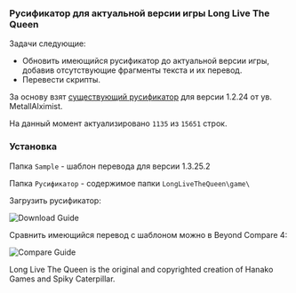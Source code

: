 ### Русификатор для актуальной версии игры Long Live The Queen

Задачи следующие:
+ Обновить имеющийся русификатор до актуальной версии игры, добавив отсутствующие фрагменты текста и их перевод.
+ Перевести скрипты.

За основу взят [существующий русификатор](https://forum.zoneofgames.ru/topic/30271-long-live-the-queen) для версии 1.2.24 от ув. MetallAlximist.

На данный момент актуализировано `1135` из `15651` строк.

### Установка

Папка `Sample` - шаблон перевода для версии 1.3.25.2

Папка `Русификатор` - содержимое папки `LongLiveTheQueen\game\`

Загрузить русификатор:

![Download Guide](https://i.imgur.com/2PbXUSI.png)

Сравнить имеющийся перевод с шаблоном можно в Beyond Compare 4:

![Compare Guide](https://i.imgur.com/wTY5Qzp.png)

Long Live The Queen is the original and copyrighted creation of Hanako Games and Spiky Caterpillar.
